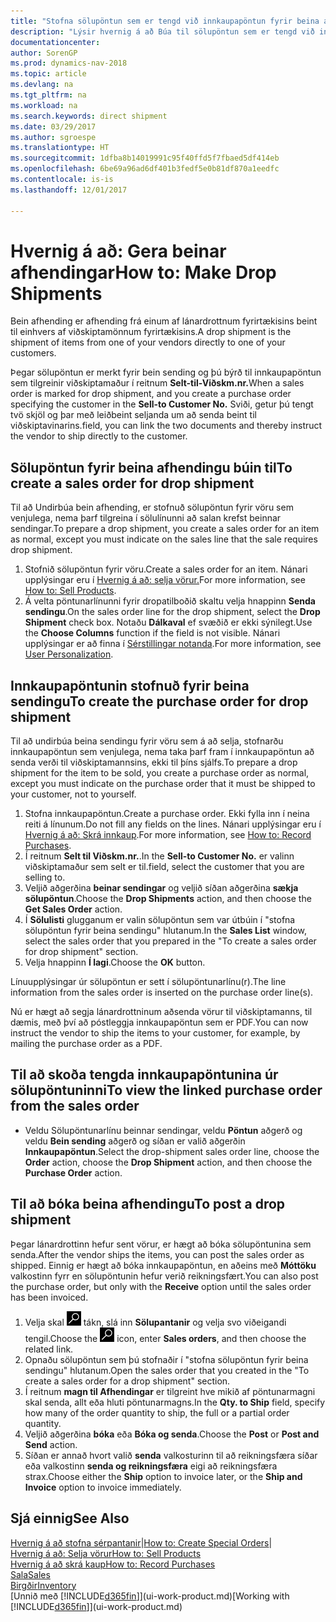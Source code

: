 ```yaml
---
title: "Stofna sölupöntun sem er tengd við innkaupapöntun fyrir beina afhendingu"
description: "Lýsir hvernig á að Búa til sölupöntun sem er tengd við innkaupapöntun til að virkja sendingu beint frá lánardrottni til viðskiptamanns."
documentationcenter: 
author: SorenGP
ms.prod: dynamics-nav-2018
ms.topic: article
ms.devlang: na
ms.tgt_pltfrm: na
ms.workload: na
ms.search.keywords: direct shipment
ms.date: 03/29/2017
ms.author: sgroespe
ms.translationtype: HT
ms.sourcegitcommit: 1dfba8b14019991c95f40ffd5f7fbaed5df414eb
ms.openlocfilehash: 6be69a96ad6df401b3fedf5e0b81df870a1eedfc
ms.contentlocale: is-is
ms.lasthandoff: 12/01/2017

---
```

# <a name="how-to-make-drop-shipments"></a><span data-ttu-id="c1da2-103">Hvernig á að: Gera beinar afhendingar</span><span class="sxs-lookup"><span data-stu-id="c1da2-103">How to: Make Drop Shipments</span></span>
<span data-ttu-id="c1da2-104">Bein afhending er afhending frá einum af lánardrottnum fyrirtækisins beint til einhvers af viðskiptamönnum fyrirtækisins.</span><span class="sxs-lookup"><span data-stu-id="c1da2-104">A drop shipment is the shipment of items from one of your vendors directly to one of your customers.</span></span>

<span data-ttu-id="c1da2-105">Þegar sölupöntun er merkt fyrir bein sending og þú býrð til innkaupapöntun sem tilgreinir viðskiptamaður í reitnum **Selt-til-Viðskm.nr.**</span><span class="sxs-lookup"><span data-stu-id="c1da2-105">When a sales order is marked for drop shipment, and you create a purchase order specifying the customer in the **Sell-to Customer No.**</span></span> <span data-ttu-id="c1da2-106">Sviði, getur þú tengt tvö skjöl og þar með leiðbeint seljanda um að senda beint til viðskiptavinarins.</span><span class="sxs-lookup"><span data-stu-id="c1da2-106">field, you can link the two documents and thereby instruct the vendor to ship directly to the customer.</span></span>

## <a name="to-create-a-sales-order-for-drop-shipment"></a><span data-ttu-id="c1da2-107">Sölupöntun fyrir beina afhendingu búin til</span><span class="sxs-lookup"><span data-stu-id="c1da2-107">To create a sales order for drop shipment</span></span>
<span data-ttu-id="c1da2-108">Til að Undirbúa bein afhending, er stofnuð sölupöntun fyrir vöru sem venjulega, nema þarf tilgreina í sölulínunni að salan krefst beinnar sendingar.</span><span class="sxs-lookup"><span data-stu-id="c1da2-108">To prepare a drop shipment, you create a sales order for an item as normal, except you must indicate on the sales line that the sale requires drop shipment.</span></span>

1. <span data-ttu-id="c1da2-109">Stofnið sölupöntun fyrir vöru.</span><span class="sxs-lookup"><span data-stu-id="c1da2-109">Create a sales order for an item.</span></span> <span data-ttu-id="c1da2-110">Nánari upplýsingar eru í [Hvernig á að: selja vörur.](sales-how-sell-products.md)</span><span class="sxs-lookup"><span data-stu-id="c1da2-110">For more information, see [How to: Sell Products](sales-how-sell-products.md).</span></span>
2. <span data-ttu-id="c1da2-111">Á velta pöntunarlínunni fyrir dropatilboðið skaltu velja hnappinn **Senda sendingu**.</span><span class="sxs-lookup"><span data-stu-id="c1da2-111">On the sales order line for the drop shipment, select the **Drop Shipment** check box.</span></span> <span data-ttu-id="c1da2-112">Notaðu **Dálkaval** ef svæðið er ekki sýnilegt.</span><span class="sxs-lookup"><span data-stu-id="c1da2-112">Use the **Choose Columns** function if the field is not visible.</span></span> <span data-ttu-id="c1da2-113">Nánari upplýsingar er að finna í [Sérstillingar notanda](ui-user-personalization.md).</span><span class="sxs-lookup"><span data-stu-id="c1da2-113">For more information, see [User Personalization](ui-user-personalization.md).</span></span>

## <a name="to-create-the-purchase-order-for-drop-shipment"></a><span data-ttu-id="c1da2-114">Innkaupapöntunin stofnuð fyrir beina sendingu</span><span class="sxs-lookup"><span data-stu-id="c1da2-114">To create the purchase order for drop shipment</span></span>
<span data-ttu-id="c1da2-115">Til að undirbúa beina sendingu fyrir vöru sem á að selja, stofnarðu innkaupapöntun sem venjulega, nema taka þarf fram í innkaupapöntun að senda verði til viðskiptamannsins, ekki til þíns sjálfs.</span><span class="sxs-lookup"><span data-stu-id="c1da2-115">To prepare a drop shipment for the item to be sold, you create a purchase order as normal, except you must indicate on the purchase order that it must be shipped to your customer, not to yourself.</span></span>

1. <span data-ttu-id="c1da2-116">Stofna innkaupapöntun.</span><span class="sxs-lookup"><span data-stu-id="c1da2-116">Create a purchase order.</span></span> <span data-ttu-id="c1da2-117">Ekki fylla inn í neina reiti á línunum.</span><span class="sxs-lookup"><span data-stu-id="c1da2-117">Do not fill any fields on the lines.</span></span> <span data-ttu-id="c1da2-118">Nánari upplýsingar eru í [Hvernig á að: Skrá innkaup](purchasing-how-record-purchases.md).</span><span class="sxs-lookup"><span data-stu-id="c1da2-118">For more information, see [How to: Record Purchases](purchasing-how-record-purchases.md).</span></span>
2. <span data-ttu-id="c1da2-119">Í reitnum **Selt til Viðskm.nr.**.</span><span class="sxs-lookup"><span data-stu-id="c1da2-119">In the **Sell-to Customer No.**</span></span> <span data-ttu-id="c1da2-120">er valinn viðskiptamaður sem selt er til.</span><span class="sxs-lookup"><span data-stu-id="c1da2-120">field, select the customer that you are selling to.</span></span>
3. <span data-ttu-id="c1da2-121">Veljið aðgerðina **beinar sendingar** og veljið síðan aðgerðina **sækja sölupöntun**.</span><span class="sxs-lookup"><span data-stu-id="c1da2-121">Choose the **Drop Shipments** action, and then choose the **Get Sales Order** action.</span></span>
4. <span data-ttu-id="c1da2-122">Í **Sölulisti** glugganum er valin sölupöntun sem var útbúin í "stofna sölupöntun fyrir beina sendingu" hlutanum.</span><span class="sxs-lookup"><span data-stu-id="c1da2-122">In the **Sales List** window, select the sales order that you prepared in the "To create a sales order for drop shipment" section.</span></span>
5. <span data-ttu-id="c1da2-123">Velja hnappinn **Í lagi**.</span><span class="sxs-lookup"><span data-stu-id="c1da2-123">Choose the **OK** button.</span></span>

<span data-ttu-id="c1da2-124">Línuupplýsingar úr sölupöntun er sett í sölupöntunarlínu(r).</span><span class="sxs-lookup"><span data-stu-id="c1da2-124">The line information from the sales order is inserted on the purchase order line(s).</span></span>

<span data-ttu-id="c1da2-125">Nú er hægt að segja lánardrottninum aðsenda vörur til viðskiptamanns, til dæmis, með því að póstleggja innkaupapöntun sem er PDF.</span><span class="sxs-lookup"><span data-stu-id="c1da2-125">You can now instruct the vendor to ship the items to your customer, for example, by mailing the purchase order as a PDF.</span></span>     

## <a name="to-view-the-linked-purchase-order-from-the-sales-order"></a><span data-ttu-id="c1da2-126">Til að skoða tengda innkaupapöntunina úr sölupöntuninni</span><span class="sxs-lookup"><span data-stu-id="c1da2-126">To view the linked purchase order from the sales order</span></span>
* <span data-ttu-id="c1da2-127">Veldu Sölupöntunarlínu beinnar sendingar, veldu **Pöntun** aðgerð og veldu **Bein sending** aðgerð og síðan er valið aðgerðin **Innkaupapöntun**.</span><span class="sxs-lookup"><span data-stu-id="c1da2-127">Select the drop-shipment sales order line, choose the **Order** action, choose the **Drop Shipment** action, and then choose the **Purchase Order** action.</span></span>

## <a name="to-post-a-drop-shipment"></a><span data-ttu-id="c1da2-128">Til að bóka beina afhendingu</span><span class="sxs-lookup"><span data-stu-id="c1da2-128">To post a drop shipment</span></span>
<span data-ttu-id="c1da2-129">Þegar lánardrottinn hefur sent vörur, er hægt að bóka sölupöntunina sem senda.</span><span class="sxs-lookup"><span data-stu-id="c1da2-129">After the vendor ships the items, you can post the sales order as shipped.</span></span> <span data-ttu-id="c1da2-130">Einnig er hægt að bóka innkaupapöntun, en aðeins með **Móttöku** valkostinn fyrr en sölupöntunin hefur verið reikningsfært.</span><span class="sxs-lookup"><span data-stu-id="c1da2-130">You can also post the purchase order, but only with the **Receive** option until the sales order has been invoiced.</span></span>

1. <span data-ttu-id="c1da2-131">Velja skal ![Leit að síðu eða skýrslu](media/ui-search/search_small.png "Leit að síðu eða skýrslu táknið") tákn, slá inn **Sölupantanir** og velja svo viðeigandi tengil.</span><span class="sxs-lookup"><span data-stu-id="c1da2-131">Choose the ![Search for Page or Report](media/ui-search/search_small.png "Search for Page or Report icon") icon, enter **Sales orders**, and then choose the related link.</span></span>
2. <span data-ttu-id="c1da2-132">Opnaðu sölupöntun sem þú stofnaðir í "stofna sölupöntun fyrir beina sendingu" hlutanum.</span><span class="sxs-lookup"><span data-stu-id="c1da2-132">Open the sales order that you created in the "To create a sales order for a drop shipment" section.</span></span>
3. <span data-ttu-id="c1da2-133">Í reitnum **magn til Afhendingar** er tilgreint hve mikið af pöntunarmagni skal senda, allt eða hluti pöntunarmagns.</span><span class="sxs-lookup"><span data-stu-id="c1da2-133">In the **Qty. to Ship** field, specify how many of the order quantity to ship, the full or a partial order quantity.</span></span>
4. <span data-ttu-id="c1da2-134">Veljið aðgerðina **bóka** eða **Bóka og senda**.</span><span class="sxs-lookup"><span data-stu-id="c1da2-134">Choose the **Post** or **Post and Send** action.</span></span>
5. <span data-ttu-id="c1da2-135">Síðan er annað hvort valið **senda** valkosturinn til að reikningsfæra síðar eða valkostinn **senda og reikningsfæra** eigi að reikningsfæra strax.</span><span class="sxs-lookup"><span data-stu-id="c1da2-135">Choose either the **Ship** option to invoice later, or the **Ship and Invoice** option to invoice immediately.</span></span>

## <a name="see-also"></a><span data-ttu-id="c1da2-136">Sjá einnig</span><span class="sxs-lookup"><span data-stu-id="c1da2-136">See Also</span></span>
<span data-ttu-id="c1da2-137">[Hvernig á að stofna sérpantanir](sales-how-to-create-special-orders.md)|</span><span class="sxs-lookup"><span data-stu-id="c1da2-137">[How to: Create Special Orders](sales-how-to-create-special-orders.md)|</span></span>  
[<span data-ttu-id="c1da2-138">Hvernig á að: Selja vörur</span><span class="sxs-lookup"><span data-stu-id="c1da2-138">How to: Sell Products</span></span>](sales-how-sell-products.md)  
[<span data-ttu-id="c1da2-139">Hvernig á að skrá kaup</span><span class="sxs-lookup"><span data-stu-id="c1da2-139">How to: Record Purchases</span></span>](purchasing-how-record-purchases.md)  
[<span data-ttu-id="c1da2-140">Sala</span><span class="sxs-lookup"><span data-stu-id="c1da2-140">Sales</span></span>](sales-manage-sales.md)  
[<span data-ttu-id="c1da2-141">Birgðir</span><span class="sxs-lookup"><span data-stu-id="c1da2-141">Inventory</span></span>](inventory-manage-inventory.md)  
<span data-ttu-id="c1da2-142">[Unnið með [!INCLUDE[d365fin](includes/d365fin_md.md)]](ui-work-product.md)</span><span class="sxs-lookup"><span data-stu-id="c1da2-142">[Working with [!INCLUDE[d365fin](includes/d365fin_md.md)]](ui-work-product.md)</span></span>

